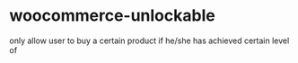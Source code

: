 # woocommerce-unlockable
only allow user to buy a certain product if he/she has achieved certain level of 
